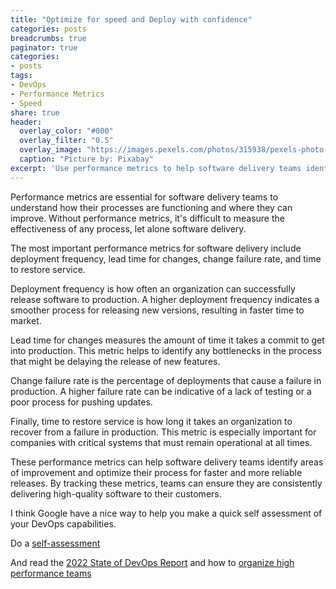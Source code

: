```yaml
---
title: "Optimize for speed and Deploy with confidence"
categories: posts
breadcrumbs: true
paginator: true
categories: 
- posts
tags:
- DevOps
- Performance Metrics
- Speed
share: true
header:
  overlay_color: "#000"
  overlay_filter: "0.5"
  overlay_image: "https://images.pexels.com/photos/315938/pexels-photo-315938.jpeg?auto=compress&cs=tinysrgb&w=1600"
  caption: "Picture by: Pixabay"
excerpt: 'Use performance metrics to help software delivery teams identify areas of improvement'
---
```


Performance metrics are essential for software delivery teams to understand how their processes are functioning and where they can improve. Without performance metrics, it's difficult to measure the effectiveness of any process, let alone software delivery.

The most important performance metrics for software delivery include deployment frequency, lead time for changes, change failure rate, and time to restore service.

Deployment frequency is how often an organization can successfully release software to production. A higher deployment frequency indicates a smoother process for releasing new versions, resulting in faster time to market.

Lead time for changes measures the amount of time it takes a commit to get into production. This metric helps to identify any bottlenecks in the process that might be delaying the release of new features.

Change failure rate is the percentage of deployments that cause a failure in production. A higher failure rate can be indicative of a lack of testing or a poor process for pushing updates.

Finally, time to restore service is how long it takes an organization to recover from a failure in production. This metric is especially important for companies with critical systems that must remain operational at all times.

These performance metrics can help software delivery teams identify areas of improvement and optimize their process for faster and more reliable releases. By tracking these metrics, teams can ensure they are consistently delivering high-quality software to their customers.

I think Google have a nice way to help you make a quick self assessment of your DevOps capabilities.

Do a [self-assessment](https://www.devops-research.com/quickcheck.html)

And read the [2022 State of DevOps Report](https://cloud.google.com/devops/state-of-devops/) and how to [organize high performance teams](https://cloud.google.com/devops)
